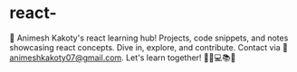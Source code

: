 # react-
🌟 Animesh Kakoty's react learning hub! Projects, code snippets, and notes showcasing react concepts. Dive in, explore, and contribute. Contact via 📧 animeshkakoty07@gmail.com. Let's learn together! 🚀😊💻📚🤝
